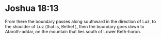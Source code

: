 # Joshua 18:13

From there the boundary passes along southward in the direction of Luz, to the shoulder of Luz (that is, Bethel ), then the boundary goes down to Ataroth-addar, on the mountain that lies south of Lower Beth-horon.
